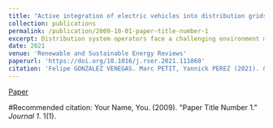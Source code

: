 ```yaml
---
title: "Active integration of electric vehicles into distribution grids: Barriers and frameworks for flexibility services"
collection: publications
permalink: /publication/2009-10-01-paper-title-number-1
excerpt: Distribution system operators face a challenging environment marked by increased decentralization, digitalization, and the decarbonization of transport and heating sectors. In particular, the integration of large numbers of electric vehicles (EVs) will pose challenges for distribution grid operation and planning. However, EVs also open the opportunity to offer flexibility services to different actors in the electricity system using smart charging and vehicle-to-grid (V2G) technology. This work reviewed the scientific literature and key European demonstrator projects on the proactive integration of EVs into distribution grids. The main technical, economic, regulatory, and user-related aspects were analyzed and the associated barriers identified. There is a broad scientific literature on the technical feasibility of EV flexibility provision and coordination schemes, which has as well been proved in demonstrator projects, even though the required technologies for V2G (bidirectional chargers, communication protocols) are not yet widespread. On the other hand, main barriers are economic and institutional, largely due to a lack of regulatory frameworks to value flexibility at distribution level and thus uncertainty on the value of these flexibility services. In particular, this work analyzed four possible value frameworks (grid codes, connection agreements, tariffs and market platforms) to use flexibility at the distribution level, and their implementations with EV fleets in demonstrator projects.
date: 2021
venue: 'Renewable and Sustainable Energy Reviews'
paperurl: 'https://doi.org/10.1016/j.rser.2021.111060'
citation: 'Felipe GONZALEZ VENEGAS. Marc PETIT, Yannick PEREZ (2021). &quot;Paper Title Number 1.&quot; <i>Journal 1</i>. 1(1).'
---
```


[Paper](https://doi.org/10.1016/j.rser.2021.111060)

#Recommended citation: Your Name, You. (2009). "Paper Title Number 1." <i>Journal 1</i>. 1(1).
